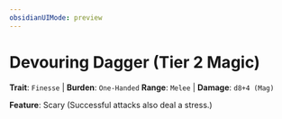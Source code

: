 ```yaml
---
obsidianUIMode: preview
---
```

# Devouring Dagger (Tier 2 Magic)

**Trait**: `Finesse` | **Burden**: `One-Handed`
**Range**: `Melee` | **Damage**: `d8+4 (Mag)`

**Feature**: Scary (Successful attacks also deal a stress.)
